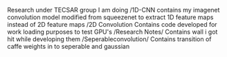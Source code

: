 Research under TECSAR group I am doing
/1D-CNN contains my imagenet convolution model modified from squeezenet to extract 1D feature maps instead of 2D feature maps
/2D Convolution Contains code developed for work loading purposes to test GPU's
/Research Notes/ Contains wall i got hit while developing them 
/Seperableconvolution/ Contains  transition of caffe weights in to seperable and gaussian
